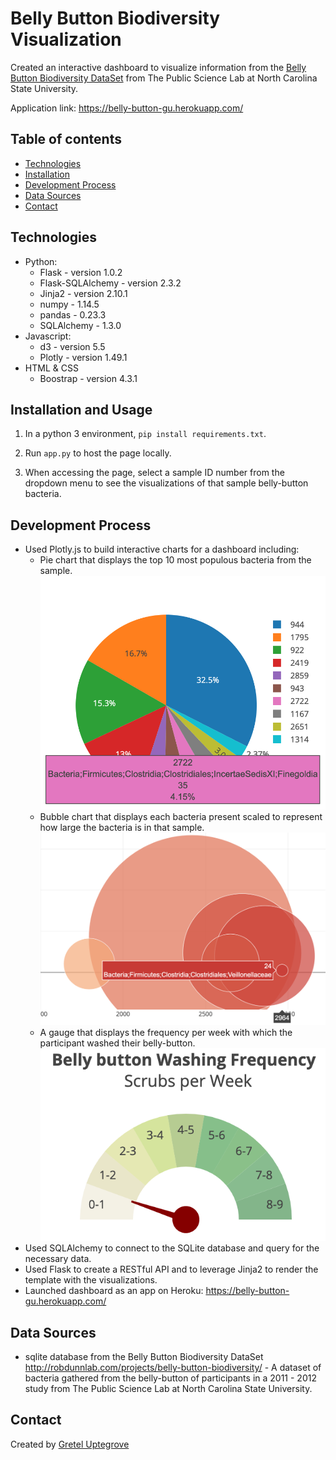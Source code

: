 # Belly Button Biodiversity Visualization

Created an interactive dashboard to visualize information from the [Belly Button Biodiversity DataSet](http://robdunnlab.com/projects/belly-button-biodiversity/) from The Public Science Lab at North Carolina State University.

Application link: <https://belly-button-gu.herokuapp.com/>

## Table of contents

* [Technologies](#technologies)
* [Installation](#installation)
* [Development Process](#development-process)
* [Data Sources](#data-sources)
* [Contact](#contact)

## Technologies

* Python:
  * Flask - version 1.0.2
  * Flask-SQLAlchemy - version 2.3.2
  * Jinja2 - version 2.10.1
  * numpy - 1.14.5
  * pandas - 0.23.3
  * SQLAlchemy - 1.3.0
* Javascript:
  * d3 - version 5.5
  * Plotly - version 1.49.1
* HTML & CSS
  * Boostrap - version 4.3.1

## Installation and Usage

1. In a python 3 environment, `pip install requirements.txt`.

2. Run `app.py` to host the page locally.

3. When accessing the page, select a sample ID number from the dropdown menu to see the visualizations of that sample belly-button bacteria.

## Development Process

* Used Plotly.js to build interactive charts for a dashboard including:
  * Pie chart that displays the top 10 most populous bacteria from the sample.
  ![Pie Chart](images/pie.png)
  * Bubble chart that displays each bacteria present scaled to represent how large the bacteria is in that sample.
  ![Bubble Chart](images/bubble.png)
  * A gauge that displays the frequency per week with which the participant washed their belly-button.
  ![Gauge](images/gauge.png)
* Used SQLAlchemy to connect to the SQLite database and query for the necessary data.
* Used Flask to create a RESTful API and to leverage Jinja2 to render the template with the visualizations.
* Launched dashboard as an app on Heroku: <https://belly-button-gu.herokuapp.com/>

## Data Sources

* sqlite database from the Belly Button Biodiversity DataSet <http://robdunnlab.com/projects/belly-button-biodiversity/> - A dataset of bacteria gathered from the belly-button of participants in a 2011 - 2012 study from The Public Science Lab at North Carolina State University.

## Contact

Created by [Gretel Uptegrove](https://gretelup.github.io/)

